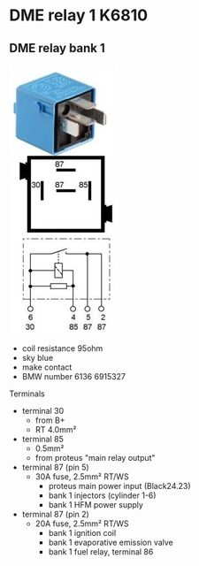 # DME relay 1 K6810 #

## DME relay bank 1 ##

![alt text][relay]

- coil resistance 95ohm
- sky blue
- make contact
- BMW number 6136 6915327

Terminals

- terminal 30
  - from B+
  - RT 4.0mm²
- terminal 85
  - 0.5mm²
  - from proteus "main relay output"
- terminal 87 (pin 5)
  - 30A fuse, 2.5mm² RT/WS
    - proteus main power input (Black24.23)
    - bank 1 injectors (cylinder 1-6)
    - bank 1 HFM power supply
- terminal 87 (pin 2)
  - 20A fuse, 2.5mm² RT/WS
    - bank 1 ignition coil
    - bank 1 evaporative emission valve
    - bank 1 fuel relay, terminal 86

[relay]: ./pictures/k6810_k6820.jpg
